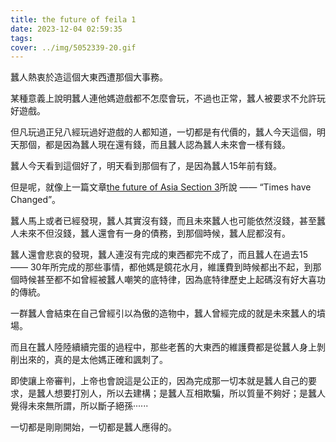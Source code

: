 ```yaml
---
title: the future of feila 1
date: 2023-12-04 02:59:35
tags:
cover: ../img/5052339-20.gif
---
```


蠶人熱衷於造這個大東西遭那個大事務。

某種意義上說明蠶人連他媽遊戲都不怎麼會玩，不過也正常，蠶人被要求不允許玩好遊戲。

但凡玩過正兒八經玩過好遊戲的人都知道，一切都是有代價的，蠶人今天這個，明天那個，都是因為蠶人現在還有錢，而且蠶人認為蠶人未來會一樣有錢。

蠶人今天看到這個好了，明天看到那個有了，是因為蠶人15年前有錢。

但是呢，就像上一篇文章[the future of Asia Section 3](https://voidtem.github.io/2023/12/04/the-future-of-Asia-Section-3/)所說 —— “Times have Changed”。

蠶人馬上或者已經發現，蠶人其實沒有錢，而且未來蠶人也可能依然沒錢，甚至蠶人未來不但沒錢，蠶人還會有一身的債務，到那個時候，蠶人屁都沒有。

蠶人還會悲哀的發現，蠶人連沒有完成的東西都完不成了，而且蠶人在過去15 —— 30年所完成的那些事情，都他媽是鏡花水月，維護費到時候都出不起，到那個時候甚至都不如曾經被蠶人嘲笑的底特律，因為底特律歷史上起碼沒有好大喜功的傳統。

一群蠶人會結束在自己曾經引以為傲的造物中，蠶人曾經完成的就是未來蠶人的墳場。

而且在蠶人陸陸續續完蛋的過程中，那些老舊的大東西的維護費都是從蠶人身上剝削出來的，真的是太他媽正確和諷刺了。

即使讓上帝審判，上帝也會說這是公正的，因為完成那一切本就是蠶人自己的要求，是蠶人想要打別人，所以去建構；是蠶人互相欺騙，所以質量不夠好；是蠶人覺得未來無所謂，所以斷子絕孫······

一切都是剛剛開始，一切都是蠶人應得的。


